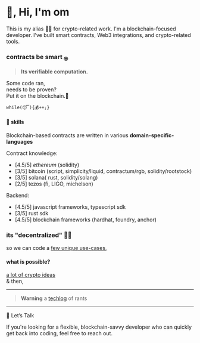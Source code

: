 # 👋, Hi, I'm om

This is my alias :genie_man: for crypto-related work.
I'm a blockchain-focused developer.
I’ve built smart contracts, Web3 integrations, and crypto-related tools.

### contracts be smart <sub>🤓</sub>

> **Its verifiable computation.**

Some code ran,\
needs to be proven?\
Put it on the blockchain.:massage:

```while(😴){💰++;}```

#### 🍳 skills

Blockchain-based contracts are written in various **domain-specific-languages**

Contract knowledge:

- [4.5/5] _ethereum_ (solidity)
- [3/5] bitcoin (script, simplicity/liquid, contractum/rgb, solidity/rootstock)
- [3/5] solana( rust, solidity/solang)
- [2/5] tezos (fi, LIGO, michelson)

Backend:
- [4.5/5] javascript frameworks, typescript sdk
- [3/5] rust sdk
- [4.5/5] blockchain frameworks (hardhat, foundry, anchor)

### its "decentralized" 🕵️‍♂️

so we can code a [few unique use-cases](https://1-om.github.io/blockchain-use-cases),

#### what is possible?

[a lot of crypto ideas](https://github.com/1-om/crypto-project-ideas)  
& then,

<!--#### some stuff for you

+ [money is like water](https://github.com/1-om/flowdefi)
+ [money is energy](https://1-om.github.io/econophysics)
+ [time is money](https://1-om.github.io/sandsoftime)
+ [isles of man](https://1-om.github.io/islesofman)

(with ♥)-->

---

> **Warning** a [techlog](https://1-om.github.io/) of rants

---

💬 Let’s Talk

If you're looking for a flexible, blockchain-savvy developer who can quickly get back into coding, feel free to reach out.
